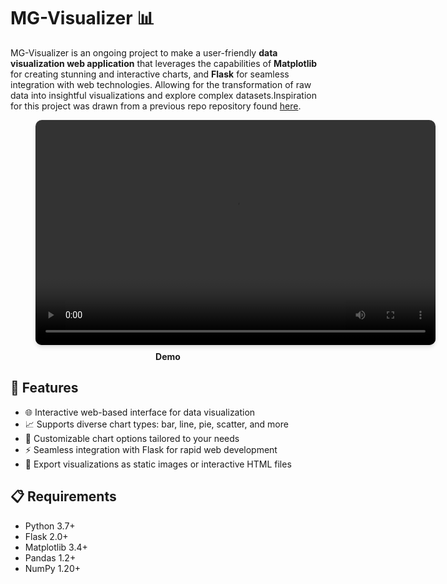 

# MG-Visualizer 📊

MG-Visualizer is an ongoing project to make a user-friendly **data visualization web application** that leverages the capabilities of **Matplotlib** for creating stunning and interactive charts, and **Flask** for seamless integration with web technologies. Allowing for the transformation of raw data into insightful visualizations and explore complex datasets.Inspiration for this project was drawn from a previous repo repository found [here](https://github.com/MG-Osman/DataVisualizer).


<div align="center" style="margin-bottom: 20px;">
  <figure>
    <video src="[https://github.com/MG-Osman/MG-Visualizer/assets/58115228/11ff36f6-c6d6-41b9-bdbf-ae1b5ba167dc]" alt="Demo" width="640" height="360" style="border-radius: 10px; box-shadow: 0 4px 6px rgba(0, 0, 0, 0.1), 0 1px 3px rgba(0, 0, 0, 0.08);" controls>
      Your browser does not support the video tag.
    </video>
    <figcaption style="margin-top: 10px; font-weight: bold;">Demo</figcaption>
  </figure>
</div>


## 🌟 Features

- 🌐 Interactive web-based interface for data visualization
- 📈 Supports diverse chart types: bar, line, pie, scatter, and more
- 🔧 Customizable chart options tailored to your needs
- ⚡ Seamless integration with Flask for rapid web development
- 💾 Export visualizations as static images or interactive HTML files

## 📋 Requirements

- Python 3.7+
- Flask 2.0+
- Matplotlib 3.4+
- Pandas 1.2+
- NumPy 1.20+

